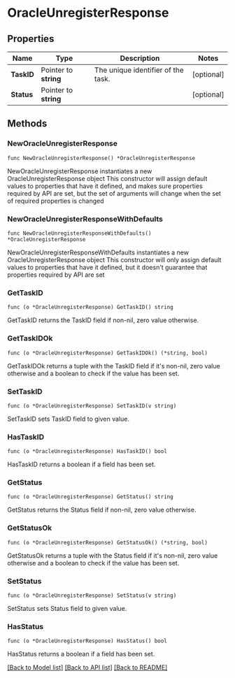 # OracleUnregisterResponse

## Properties

Name | Type | Description | Notes
------------ | ------------- | ------------- | -------------
**TaskID** | Pointer to **string** | The unique identifier of the task. | [optional] 
**Status** | Pointer to **string** |  | [optional] 

## Methods

### NewOracleUnregisterResponse

`func NewOracleUnregisterResponse() *OracleUnregisterResponse`

NewOracleUnregisterResponse instantiates a new OracleUnregisterResponse object
This constructor will assign default values to properties that have it defined,
and makes sure properties required by API are set, but the set of arguments
will change when the set of required properties is changed

### NewOracleUnregisterResponseWithDefaults

`func NewOracleUnregisterResponseWithDefaults() *OracleUnregisterResponse`

NewOracleUnregisterResponseWithDefaults instantiates a new OracleUnregisterResponse object
This constructor will only assign default values to properties that have it defined,
but it doesn't guarantee that properties required by API are set

### GetTaskID

`func (o *OracleUnregisterResponse) GetTaskID() string`

GetTaskID returns the TaskID field if non-nil, zero value otherwise.

### GetTaskIDOk

`func (o *OracleUnregisterResponse) GetTaskIDOk() (*string, bool)`

GetTaskIDOk returns a tuple with the TaskID field if it's non-nil, zero value otherwise
and a boolean to check if the value has been set.

### SetTaskID

`func (o *OracleUnregisterResponse) SetTaskID(v string)`

SetTaskID sets TaskID field to given value.

### HasTaskID

`func (o *OracleUnregisterResponse) HasTaskID() bool`

HasTaskID returns a boolean if a field has been set.

### GetStatus

`func (o *OracleUnregisterResponse) GetStatus() string`

GetStatus returns the Status field if non-nil, zero value otherwise.

### GetStatusOk

`func (o *OracleUnregisterResponse) GetStatusOk() (*string, bool)`

GetStatusOk returns a tuple with the Status field if it's non-nil, zero value otherwise
and a boolean to check if the value has been set.

### SetStatus

`func (o *OracleUnregisterResponse) SetStatus(v string)`

SetStatus sets Status field to given value.

### HasStatus

`func (o *OracleUnregisterResponse) HasStatus() bool`

HasStatus returns a boolean if a field has been set.


[[Back to Model list]](../README.md#documentation-for-models) [[Back to API list]](../README.md#documentation-for-api-endpoints) [[Back to README]](../README.md)


